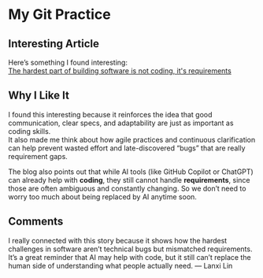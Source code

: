 # My Git Practice

## Interesting Article
Here’s something I found interesting:  
[The hardest part of building software is not coding, it's requirements](https://stackoverflow.blog/2023/12/29/the-hardest-part-of-building-software-is-not-coding-its-requirements/)

## Why I Like It

I found this interesting because it reinforces the idea that good communication,
clear specs, and adaptability are just as important as coding skills.  
It also made me think about how agile practices and continuous clarification
can help prevent wasted effort and late-discovered “bugs” that are 
really requirement gaps.

The blog also points out that while AI tools (like GitHub Copilot or ChatGPT) can already
help with **coding**, they still cannot handle **requirements**, since those are often
ambiguous and constantly changing. So we don’t need to worry too much about being replaced by AI anytime soon.

## Comments
I really connected with this story because it shows how the hardest challenges in software aren’t technical bugs but mismatched requirements. It’s a great reminder that AI may help with code, but it still can’t replace the human side of understanding what people actually need.
 — Lanxi Lin